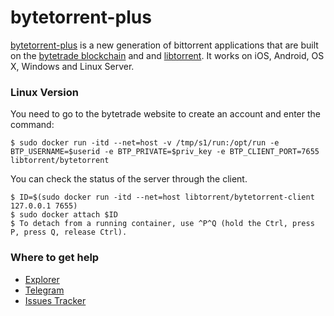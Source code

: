# bytetorrent-plus

[bytetorrent-plus](https://github.com/bytetorrent-plus/bytetorrent-plus) is a new generation of bittorrent applications that are built on the [bytetrade blockchain](https://www.bytetrade.com/) and and [libtorrent](https://github.com/arvidn/libtorrent).
 It works on iOS, Android, OS X, Windows and Linux Server.


### Linux Version

You need to go to the bytetrade website to create an account and enter the command:

    $ sudo docker run -itd --net=host -v /tmp/s1/run:/opt/run -e BTP_USERNAME=$userid -e BTP_PRIVATE=$priv_key -e BTP_CLIENT_PORT=7655 libtorrent/bytetorrent

You can check the status of the server through the client.

    $ ID=$(sudo docker run -itd --net=host libtorrent/bytetorrent-client 127.0.0.1 7655)
    $ sudo docker attach $ID
    $ To detach from a running container, use ^P^Q (hold the Ctrl, press P, press Q, release Ctrl).

### Where to get help
* [Explorer](https://explorer.bytetrade.com/)
* [Telegram](https://t.me/bytetorrentplus)
* [Issues Tracker](https://github.com/bytetorrent-plus/bytetorrent-plus/issues)
